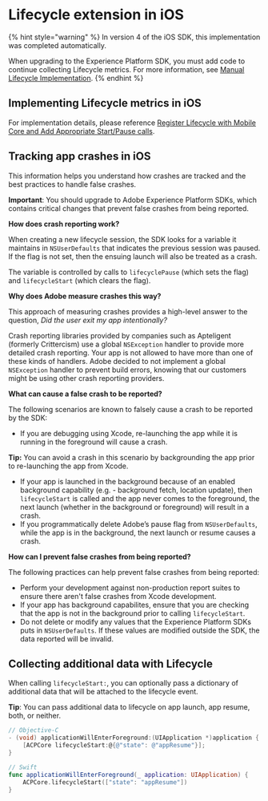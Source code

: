 # Lifecycle extension in iOS

{% hint style="warning" %}
In version 4 of the iOS SDK, this implementation was completed automatically.

When upgrading to the Experience Platform SDK, you must add code to continue collecting Lifecycle metrics. For more information, see [Manual Lifecycle Implementation](https://aep-sdks.gitbook.io/docs/resources/upgrading-to-aep/manual-lifecycle-implementation).
{% endhint %}

## Implementing Lifecycle metrics in iOS

For implementation details, please reference [Register Lifecycle with Mobile Core and Add Appropriate Start/Pause calls](https://aep-sdks.gitbook.io/docs/using-mobile-extensions/mobile-core/lifecycle#register-lifecycle-with-mobile-core-and-add-appropriate-start-pause-calls).

## Tracking app crashes in iOS

This information helps you understand how crashes are tracked and the best practices to handle false crashes.

**Important**: You should upgrade to Adobe Experience Platform SDKs, which contains critical changes that prevent false crashes from being reported.

**How does crash reporting work?**

When creating a new lifecycle session, the SDK looks for a variable it maintains in `NSUserDefaults` that indicates the previous session was paused. If the flag is not set, then the ensuing launch will also be treated as a crash.

The variable is controlled by calls to `lifecyclePause` (which sets the flag) and `lifecycleStart` (which clears the flag).

**Why does Adobe measure crashes this way?**

This approach of measuring crashes provides a high-level answer to the question, _Did the user exit my app intentionally?_

Crash reporting libraries provided by companies such as Apteligent (formerly Crittercism) use a global `NSException` handler to provide more detailed crash reporting. Your app is not allowed to have more than one of these kinds of handlers. Adobe decided to not implement a global `NSException` handler to prevent build errors, knowing that our customers might be using other crash reporting providers.

**What can cause a false crash to be reported?**

The following scenarios are known to falsely cause a crash to be reported by the SDK:

* If you are debugging using Xcode, re-launching the app while it is running in the foreground will cause a crash.

**Tip:** You can avoid a crash in this scenario by backgrounding the app prior to re-launching the app from Xcode.

* If your app is launched in the background because of an enabled background capability (e.g. - background fetch, location update), then `lifecycleStart` is called and the app never comes to the foreground, the next launch (whether in the background or foreground) will result in a crash.
* If you programmatically delete Adobe’s pause flag from `NSUserDefaults`, while the app is in the background, the next launch or resume causes a crash.

**How can I prevent false crashes from being reported?**

The following practices can help prevent false crashes from being reported:

* Perform your development against non-production report suites to ensure there aren't false crashes from Xcode development.
* If your app has background capabilites, ensure that you are checking that the app is not in the background prior to calling `lifecycleStart`.
* Do not delete or modify any values that the Experience Platform SDKs puts in `NSUserDefaults`. If these values are modified outside the SDK, the data reported will be invalid.

## Collecting additional data with Lifecycle

When calling `lifecycleStart:`, you can optionally pass a dictionary of additional data that will be attached to the lifecycle event.

**Tip**: You can pass additional data to lifecycle on app launch, app resume, both, or neither.

```objectivec
// Objective-C
- (void) applicationWillEnterForeground:(UIApplication *)application {      
    [ACPCore lifecycleStart:@{@"state": @"appResume"}];      
}
```

```swift
// Swift
func applicationWillEnterForeground(_ application: UIApplication) {      
    ACPCore.lifecycleStart(["state": "appResume"])
}
```

